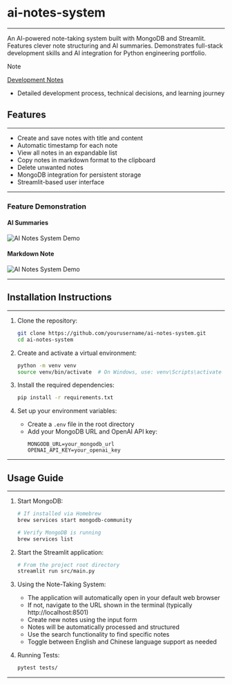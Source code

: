 
# ai-notes-system
---
An AI-powered note-taking system built with MongoDB and Streamlit. Features clever note structuring and AI summaries. Demonstrates full-stack development skills and AI integration for Python engineering portfolio.

> [!NOTE]
> [Development Notes](./docs/develop_note.md) 
> - Detailed development process, technical decisions, and learning journey


## Features
---
- Create and save notes with title and content
- Automatic timestamp for each note
- View all notes in an expandable list
- Copy notes in markdown format to the clipboard
- Delete unwanted notes
- MongoDB integration for persistent storage
- Streamlit-based user interface
---

### Feature Demonstration
#### AI Summaries
![AI Notes System Demo](docs/images/ai_note.gif)

#### Markdown Note
![AI Notes System Demo](docs/images/markdown.gif)

---


## Installation Instructions
---
1. Clone the repository:
   ```sh
   git clone https://github.com/yourusername/ai-notes-system.git
   cd ai-notes-system
   ```

2. Create and activate a virtual environment:
   ```sh
   python -m venv venv
   source venv/bin/activate  # On Windows, use: venv\Scripts\activate
   ```

3. Install the required dependencies:
   ```sh
   pip install -r requirements.txt
   ```

4. Set up your environment variables:
   - Create a `.env` file in the root directory
   - Add your MongoDB URL and OpenAI API key:
     ```
     MONGODB_URL=your_mongodb_url
     OPENAI_API_KEY=your_openai_key
     ```
     
---


## Usage Guide
---
1. Start MongoDB:
   ```sh
   # If installed via Homebrew
   brew services start mongodb-community
   
   # Verify MongoDB is running
   brew services list
   ```

2. Start the Streamlit application:
   ```sh
   # From the project root directory
   streamlit run src/main.py
   ```

3. Using the Note-Taking System:
   - The application will automatically open in your default web browser
   - If not, navigate to the URL shown in the terminal (typically http://localhost:8501)
   - Create new notes using the input form
   - Notes will be automatically processed and structured
   - Use the search functionality to find specific notes
   - Toggle between English and Chinese language support as needed

4. Running Tests:
   ```sh
   pytest tests/
   ```

---
